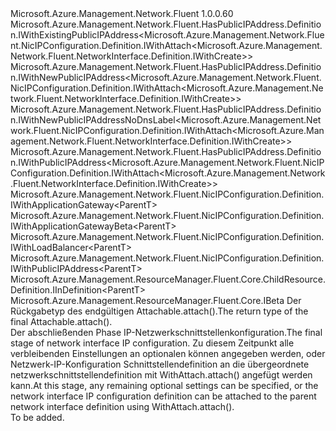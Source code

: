 <Type Name="IWithAttach&lt;ParentT&gt;" FullName="Microsoft.Azure.Management.Network.Fluent.NicIPConfiguration.Definition.IWithAttach&lt;ParentT&gt;">
  <TypeSignature Language="C#" Value="public interface IWithAttach&lt;ParentT&gt; : Microsoft.Azure.Management.Network.Fluent.HasPublicIPAddress.Definition.IWithExistingPublicIPAddress&lt;Microsoft.Azure.Management.Network.Fluent.NicIPConfiguration.Definition.IWithAttach&lt;Microsoft.Azure.Management.Network.Fluent.NetworkInterface.Definition.IWithCreate&gt;&gt;, Microsoft.Azure.Management.Network.Fluent.HasPublicIPAddress.Definition.IWithNewPublicIPAddress&lt;Microsoft.Azure.Management.Network.Fluent.NicIPConfiguration.Definition.IWithAttach&lt;Microsoft.Azure.Management.Network.Fluent.NetworkInterface.Definition.IWithCreate&gt;&gt;, Microsoft.Azure.Management.Network.Fluent.HasPublicIPAddress.Definition.IWithNewPublicIPAddressNoDnsLabel&lt;Microsoft.Azure.Management.Network.Fluent.NicIPConfiguration.Definition.IWithAttach&lt;Microsoft.Azure.Management.Network.Fluent.NetworkInterface.Definition.IWithCreate&gt;&gt;, Microsoft.Azure.Management.Network.Fluent.HasPublicIPAddress.Definition.IWithPublicIPAddress&lt;Microsoft.Azure.Management.Network.Fluent.NicIPConfiguration.Definition.IWithAttach&lt;Microsoft.Azure.Management.Network.Fluent.NetworkInterface.Definition.IWithCreate&gt;&gt;, Microsoft.Azure.Management.Network.Fluent.NicIPConfiguration.Definition.IWithApplicationGateway&lt;ParentT&gt;, Microsoft.Azure.Management.Network.Fluent.NicIPConfiguration.Definition.IWithApplicationGatewayBeta&lt;ParentT&gt;, Microsoft.Azure.Management.Network.Fluent.NicIPConfiguration.Definition.IWithLoadBalancer&lt;ParentT&gt;, Microsoft.Azure.Management.Network.Fluent.NicIPConfiguration.Definition.IWithPublicIPAddress&lt;ParentT&gt;, Microsoft.Azure.Management.ResourceManager.Fluent.Core.ChildResource.Definition.IInDefinition&lt;ParentT&gt;, Microsoft.Azure.Management.ResourceManager.Fluent.Core.IBeta" />
  <TypeSignature Language="ILAsm" Value=".class public interface auto ansi abstract IWithAttach`1&lt;ParentT&gt; implements class Microsoft.Azure.Management.Network.Fluent.HasPublicIPAddress.Definition.IWithExistingPublicIPAddress`1&lt;class Microsoft.Azure.Management.Network.Fluent.NicIPConfiguration.Definition.IWithAttach`1&lt;class Microsoft.Azure.Management.Network.Fluent.NetworkInterface.Definition.IWithCreate&gt;&gt;, class Microsoft.Azure.Management.Network.Fluent.HasPublicIPAddress.Definition.IWithNewPublicIPAddress`1&lt;class Microsoft.Azure.Management.Network.Fluent.NicIPConfiguration.Definition.IWithAttach`1&lt;class Microsoft.Azure.Management.Network.Fluent.NetworkInterface.Definition.IWithCreate&gt;&gt;, class Microsoft.Azure.Management.Network.Fluent.HasPublicIPAddress.Definition.IWithNewPublicIPAddressNoDnsLabel`1&lt;class Microsoft.Azure.Management.Network.Fluent.NicIPConfiguration.Definition.IWithAttach`1&lt;class Microsoft.Azure.Management.Network.Fluent.NetworkInterface.Definition.IWithCreate&gt;&gt;, class Microsoft.Azure.Management.Network.Fluent.HasPublicIPAddress.Definition.IWithPublicIPAddress`1&lt;class Microsoft.Azure.Management.Network.Fluent.NicIPConfiguration.Definition.IWithAttach`1&lt;class Microsoft.Azure.Management.Network.Fluent.NetworkInterface.Definition.IWithCreate&gt;&gt;, class Microsoft.Azure.Management.Network.Fluent.NicIPConfiguration.Definition.IWithApplicationGateway`1&lt;!ParentT&gt;, class Microsoft.Azure.Management.Network.Fluent.NicIPConfiguration.Definition.IWithApplicationGatewayBeta`1&lt;!ParentT&gt;, class Microsoft.Azure.Management.Network.Fluent.NicIPConfiguration.Definition.IWithLoadBalancer`1&lt;!ParentT&gt;, class Microsoft.Azure.Management.Network.Fluent.NicIPConfiguration.Definition.IWithPublicIPAddress`1&lt;!ParentT&gt;, class Microsoft.Azure.Management.ResourceManager.Fluent.Core.ChildResource.Definition.IInDefinition`1&lt;!ParentT&gt;, class Microsoft.Azure.Management.ResourceManager.Fluent.Core.IBeta" />
  <TypeSignature Language="DocId" Value="T:Microsoft.Azure.Management.Network.Fluent.NicIPConfiguration.Definition.IWithAttach`1" />
  <TypeSignature Language="VB.NET" Value="Public Interface IWithAttach(Of ParentT)&#xA;Implements IBeta, IInDefinition(Of ParentT), IWithApplicationGateway(Of ParentT), IWithApplicationGatewayBeta(Of ParentT), IWithExistingPublicIPAddress(Of IWithAttach(Of IWithCreate)), IWithLoadBalancer(Of ParentT), IWithNewPublicIPAddress(Of IWithAttach(Of IWithCreate)), IWithNewPublicIPAddressNoDnsLabel(Of IWithAttach(Of IWithCreate)), IWithPublicIPAddress(Of IWithAttach(Of IWithCreate)), IWithPublicIPAddress(Of ParentT)" />
  <TypeSignature Language="F#" Value="type IWithAttach&lt;'ParentT&gt; = interface&#xA;    interface IInDefinition&lt;'ParentT&gt;&#xA;    interface IWithPublicIPAddress&lt;'ParentT&gt;&#xA;    interface IWithPublicIPAddress&lt;IWithAttach&lt;IWithCreate&gt;&gt;&#xA;    interface IWithExistingPublicIPAddress&lt;IWithAttach&lt;IWithCreate&gt;&gt;&#xA;    interface IWithNewPublicIPAddress&lt;IWithAttach&lt;IWithCreate&gt;&gt;&#xA;    interface IWithNewPublicIPAddressNoDnsLabel&lt;IWithAttach&lt;IWithCreate&gt;&gt;&#xA;    interface IWithLoadBalancer&lt;'ParentT&gt;&#xA;    interface IWithApplicationGateway&lt;'ParentT&gt;&#xA;    interface IWithApplicationGatewayBeta&lt;'ParentT&gt;&#xA;    interface IBeta" />
  <AssemblyInfo>
    <AssemblyName>Microsoft.Azure.Management.Network.Fluent</AssemblyName>
    <AssemblyVersion>1.0.0.60</AssemblyVersion>
  </AssemblyInfo>
  <TypeParameters>
    <TypeParameter Name="ParentT" />
  </TypeParameters>
  <Interfaces>
    <Interface>
      <InterfaceName>Microsoft.Azure.Management.Network.Fluent.HasPublicIPAddress.Definition.IWithExistingPublicIPAddress&lt;Microsoft.Azure.Management.Network.Fluent.NicIPConfiguration.Definition.IWithAttach&lt;Microsoft.Azure.Management.Network.Fluent.NetworkInterface.Definition.IWithCreate&gt;&gt;</InterfaceName>
    </Interface>
    <Interface>
      <InterfaceName>Microsoft.Azure.Management.Network.Fluent.HasPublicIPAddress.Definition.IWithNewPublicIPAddress&lt;Microsoft.Azure.Management.Network.Fluent.NicIPConfiguration.Definition.IWithAttach&lt;Microsoft.Azure.Management.Network.Fluent.NetworkInterface.Definition.IWithCreate&gt;&gt;</InterfaceName>
    </Interface>
    <Interface>
      <InterfaceName>Microsoft.Azure.Management.Network.Fluent.HasPublicIPAddress.Definition.IWithNewPublicIPAddressNoDnsLabel&lt;Microsoft.Azure.Management.Network.Fluent.NicIPConfiguration.Definition.IWithAttach&lt;Microsoft.Azure.Management.Network.Fluent.NetworkInterface.Definition.IWithCreate&gt;&gt;</InterfaceName>
    </Interface>
    <Interface>
      <InterfaceName>Microsoft.Azure.Management.Network.Fluent.HasPublicIPAddress.Definition.IWithPublicIPAddress&lt;Microsoft.Azure.Management.Network.Fluent.NicIPConfiguration.Definition.IWithAttach&lt;Microsoft.Azure.Management.Network.Fluent.NetworkInterface.Definition.IWithCreate&gt;&gt;</InterfaceName>
    </Interface>
    <Interface>
      <InterfaceName>Microsoft.Azure.Management.Network.Fluent.NicIPConfiguration.Definition.IWithApplicationGateway&lt;ParentT&gt;</InterfaceName>
    </Interface>
    <Interface>
      <InterfaceName>Microsoft.Azure.Management.Network.Fluent.NicIPConfiguration.Definition.IWithApplicationGatewayBeta&lt;ParentT&gt;</InterfaceName>
    </Interface>
    <Interface>
      <InterfaceName>Microsoft.Azure.Management.Network.Fluent.NicIPConfiguration.Definition.IWithLoadBalancer&lt;ParentT&gt;</InterfaceName>
    </Interface>
    <Interface>
      <InterfaceName>Microsoft.Azure.Management.Network.Fluent.NicIPConfiguration.Definition.IWithPublicIPAddress&lt;ParentT&gt;</InterfaceName>
    </Interface>
    <Interface>
      <InterfaceName>Microsoft.Azure.Management.ResourceManager.Fluent.Core.ChildResource.Definition.IInDefinition&lt;ParentT&gt;</InterfaceName>
    </Interface>
    <Interface>
      <InterfaceName>Microsoft.Azure.Management.ResourceManager.Fluent.Core.IBeta</InterfaceName>
    </Interface>
  </Interfaces>
  <Docs>
    <typeparam name="ParentT"><span data-ttu-id="2e2be-101">Der Rückgabetyp des endgültigen Attachable.attach().</span><span class="sxs-lookup"><span data-stu-id="2e2be-101">The return type of the final  Attachable.attach().</span></span></typeparam>
    <summary>
            <span data-ttu-id="2e2be-102">Der abschließenden Phase IP-Netzwerkschnittstellenkonfiguration.</span><span class="sxs-lookup"><span data-stu-id="2e2be-102">The final stage of network interface IP configuration.</span></span>
            <span data-ttu-id="2e2be-103">Zu diesem Zeitpunkt alle verbleibenden Einstellungen an optionalen können angegeben werden, oder Netzwerk-IP-Konfiguration Schnittstellendefinition an die übergeordnete netzwerkschnittstellendefinition mit WithAttach.attach() angefügt werden kann.</span><span class="sxs-lookup"><span data-stu-id="2e2be-103">At this stage, any remaining optional settings can be specified, or the network interface IP configuration definition can be attached to the parent network interface definition using  WithAttach.attach().</span></span>
            </summary>
    <remarks>To be added.</remarks>
  </Docs>
  <Members />
</Type>